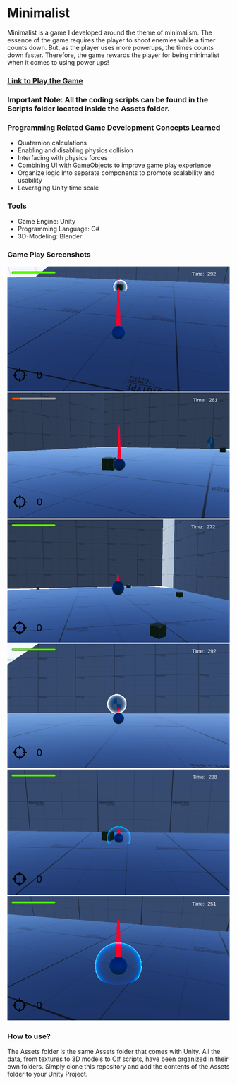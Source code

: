 <h1>Minimalist</h1>
<p>Minimalist is a game I developed around the theme of minimalism. The essence of the game requires the player to shoot enemies while a timer counts down. But, as the player uses more powerups, the times counts down faster. Therefore, the game rewards the player for being minimalist when it comes to using power ups!</p>

<h3>
<a href="https://sarthakkamboj.itch.io/minimalist">Link to Play the Game</a>
</h3>

<h3>
<strong>Important Note: </strong>All the coding scripts can be found in the Scripts folder located inside the Assets folder.
</h3>

<h3>Programming Related Game Development Concepts Learned</h3>
<ul>
    <li>Quaternion calculations</li>
    <li>Enabling and disabling physics collision</li>
    <li>Interfacing with physics forces</li>
    <li>Combining UI with GameObjects to improve game play experience</li>
    <li>Organize logic into separate components to promote scalability and usability</li>
    <li>Leveraging Unity time scale</li>
</ul>

<h3>Tools</h3>
<ul>
    <li>Game Engine: Unity</li>
    <li>Programming Language: C#</li>
    <li>3D-Modeling: Blender</li>
</ul>

<h3>Game Play Screenshots</h3>
<img src="FinalGameScreenshots/aiming.PNG" />
<img src="FinalGameScreenshots/enemy_hit.PNG" />
<img src="FinalGameScreenshots/jumping.PNG" />
<img src="FinalGameScreenshots/power_ups.PNG" />
<img src="FinalGameScreenshots/shield_hit_enemy.PNG" />
<img src="FinalGameScreenshots/shield.PNG" />

<h3>How to use?</h3>
<p>The Assets folder is the same Assets folder that comes with Unity. All the data, from textures to 3D models to C# scripts, have been organized in their own folders. Simply clone this repository and add the contents of the Assets folder to your Unity Project.</p>